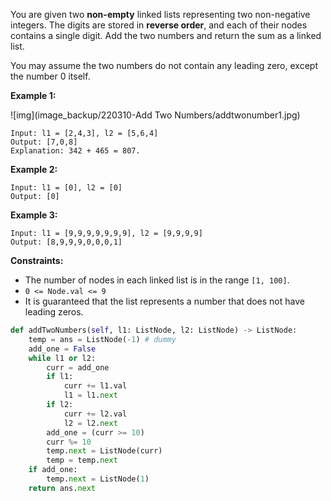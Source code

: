 You are given two **non-empty** linked lists representing two non-negative integers. The digits are stored in **reverse order**, and each of their nodes contains a single digit. Add the two numbers and return the sum as a linked list.

You may assume the two numbers do not contain any leading zero, except the number 0 itself.

 

**Example 1:**

![img](image_backup/220310-Add Two Numbers/addtwonumber1.jpg)

```
Input: l1 = [2,4,3], l2 = [5,6,4]
Output: [7,0,8]
Explanation: 342 + 465 = 807.
```

**Example 2:**

```
Input: l1 = [0], l2 = [0]
Output: [0]
```

**Example 3:**

```
Input: l1 = [9,9,9,9,9,9,9], l2 = [9,9,9,9]
Output: [8,9,9,9,0,0,0,1]
```

 

**Constraints:**

- The number of nodes in each linked list is in the range `[1, 100]`.
- `0 <= Node.val <= 9`
- It is guaranteed that the list represents a number that does not have leading zeros.

```python
def addTwoNumbers(self, l1: ListNode, l2: ListNode) -> ListNode:
    temp = ans = ListNode(-1) # dummy
    add_one = False
    while l1 or l2:
        curr = add_one
        if l1:
            curr += l1.val
            l1 = l1.next
        if l2:
            curr += l2.val
            l2 = l2.next
        add_one = (curr >= 10)
        curr %= 10
        temp.next = ListNode(curr)
        temp = temp.next
    if add_one:
        temp.next = ListNode(1)
    return ans.next
```


